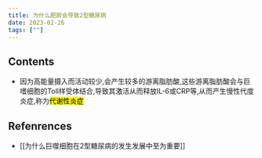```yaml
---
title: 为什么肥胖会导致2型糖尿病
date: 2023-02-26
tags: [""]
--- 
```


## Contents

- 因为高能量摄入而活动较少,会产生较多的游离脂肪酸,这些游离脂肪酸会与巨嗜细胞的Toll样受体结合,导致其激活从而释放IL-6或CRP等,从而产生慢性代度炎症,称为<mark>代谢性炎症</mark>

## Refenrences
- [[为什么巨噬细胞在2型糖尿病的发生发展中至为重要]]
